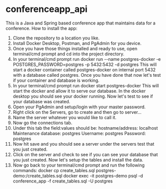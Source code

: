 # conferenceapp_api
This is a Java and Spring based conference app that maintains data for a conference.
How to install the app:
1. Clone the repository to a location you like.
2. Install Docker Desktop, Postman, and PgAdmin for you device.
3. Once you have those things installed and ready to use, open terminal/cmd prompt and cd into the project directory.
4. In your terminal/cmd prompt run docker run --name postgres-docker -e POSTGRES_PASSWORD=postgres -p 5432:5432 -d postgres
   This will start a docker container called postgres-docker on internal port 5432 with a database called postgres.
   Once you have done that now let's test if your container and database is working.
5. In your terminal/cmd prompt run docker start postgres-docker
   This will start the docker and allow it to serve our database. In the docker desktop you should see your docker running.
   Now let's test to see if your database was created.
6. Open your PgAdmin and setup/login with your master password.
7. Right click on the Servers, go to create and then go to server...
8. Name the server whatever you would like to call it.
9. Now go the connections tab.
10. Under this tab the field:values should be:
    hostname/address: localhost
    Maintenance database: postgres
    Username: postgres
    Password: postgres
11. Now hit save and you should see a server under the servers test that you just created.
12. Click on the server and check to see if you can see your database that you just created.
    Now let's setup the tables and install the data.
13. Now go back to your terminal/cmd prompt and run the following commands:
    docker cp create_tables.sql postgres-demo:/create_tables.sql
    docker exec -it postgres-demo psql -d conference_app -f create_tables.sql -U postgres
